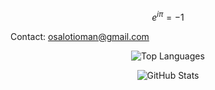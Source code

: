 $$e^{i\pi} = -1$$

Contact: osalotioman@gmail.com
<!--
[![Osalotioman's github stats](https://github-readme-stats.vercel.app/api?username=Osalotioman&show_icons=true&theme=cobalt)](https://github.com/Osalotioman/github-readme-stats)


![](https://visitor-badge.laobi.icu/badge?page_id=Osalotioman.readme)
-->

<!---->
<p align="center">
  <img src="https://github-readme-stats.vercel.app/api/top-langs?username=Osalotioman&show_icons=true&locale=en&layout=compact&theme=white" alt="Top Languages" />
</p>

<p align="center">
  <img src="https://github-readme-stats.vercel.app/api?username=Osalotioman&show_icons=true&locale=en&theme=white" alt="GitHub Stats" />
</p>
<!---->
